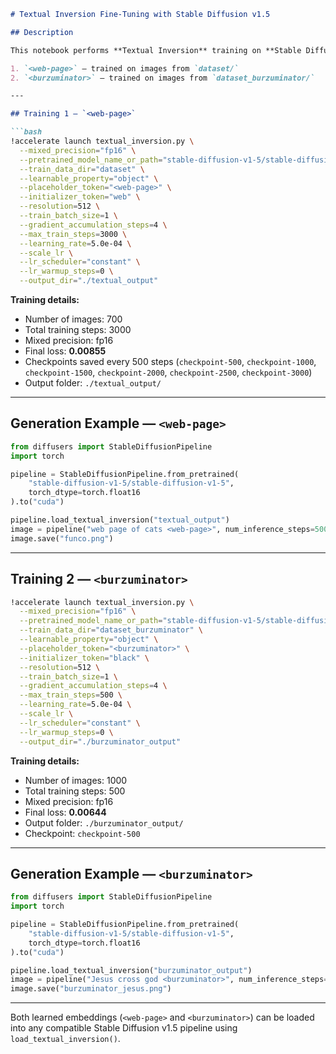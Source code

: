 ````markdown
# Textual Inversion Fine-Tuning with Stable Diffusion v1.5

## Description

This notebook performs **Textual Inversion** training on **Stable Diffusion v1.5** to create two custom learned tokens:

1. `<web-page>` — trained on images from `dataset/`
2. `<burzuminator>` — trained on images from `dataset_burzuminator/`

---

## Training 1 — `<web-page>`

```bash
!accelerate launch textual_inversion.py \
  --mixed_precision="fp16" \
  --pretrained_model_name_or_path="stable-diffusion-v1-5/stable-diffusion-v1-5" \
  --train_data_dir="dataset" \
  --learnable_property="object" \
  --placeholder_token="<web-page>" \
  --initializer_token="web" \
  --resolution=512 \
  --train_batch_size=1 \
  --gradient_accumulation_steps=4 \
  --max_train_steps=3000 \
  --learning_rate=5.0e-04 \
  --scale_lr \
  --lr_scheduler="constant" \
  --lr_warmup_steps=0 \
  --output_dir="./textual_output"
````

**Training details:**

* Number of images: 700
* Total training steps: 3000
* Mixed precision: fp16
* Final loss: **0.00855**
* Checkpoints saved every 500 steps (`checkpoint-500`, `checkpoint-1000`, `checkpoint-1500`, `checkpoint-2000`, `checkpoint-2500`, `checkpoint-3000`)
* Output folder: `./textual_output/`

---

## Generation Example — `<web-page>`

```python
from diffusers import StableDiffusionPipeline
import torch

pipeline = StableDiffusionPipeline.from_pretrained(
    "stable-diffusion-v1-5/stable-diffusion-v1-5",
    torch_dtype=torch.float16
).to("cuda")

pipeline.load_textual_inversion("textual_output")
image = pipeline("web page of cats <web-page>", num_inference_steps=500).images[0]
image.save("funco.png")
```

---

## Training 2 — `<burzuminator>`

```bash
!accelerate launch textual_inversion.py \
  --mixed_precision="fp16" \
  --pretrained_model_name_or_path="stable-diffusion-v1-5/stable-diffusion-v1-5" \
  --train_data_dir="dataset_burzuminator" \
  --learnable_property="object" \
  --placeholder_token="<burzuminator>" \
  --initializer_token="black" \
  --resolution=512 \
  --train_batch_size=1 \
  --gradient_accumulation_steps=4 \
  --max_train_steps=500 \
  --learning_rate=5.0e-04 \
  --scale_lr \
  --lr_scheduler="constant" \
  --lr_warmup_steps=0 \
  --output_dir="./burzuminator_output"
```

**Training details:**

* Number of images: 1000
* Total training steps: 500
* Mixed precision: fp16
* Final loss: **0.00644**
* Output folder: `./burzuminator_output/`
* Checkpoint: `checkpoint-500`

---

## Generation Example — `<burzuminator>`

```python
from diffusers import StableDiffusionPipeline
import torch

pipeline = StableDiffusionPipeline.from_pretrained(
    "stable-diffusion-v1-5/stable-diffusion-v1-5",
    torch_dtype=torch.float16
).to("cuda")

pipeline.load_textual_inversion("burzuminator_output")
image = pipeline("Jesus cross god <burzuminator>", num_inference_steps=500).images[0]
image.save("burzuminator_jesus.png")
```

---

Both learned embeddings (`<web-page>` and `<burzuminator>`) can be loaded into any compatible Stable Diffusion v1.5 pipeline using `load_textual_inversion()`.
